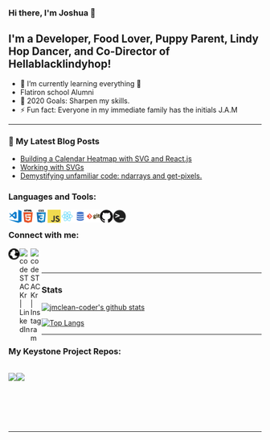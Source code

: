 ### Hi there, I'm Joshua 👋

## I'm a Developer, Food Lover, Puppy Parent, Lindy Hop Dancer, and Co-Director of Hellablacklindyhop!

- 🌱 I’m currently learning everything 🤣
- Flatiron school Alumni
- 🥅 2020 Goals: Sharpen my skills.
- ⚡ Fun fact: Everyone in my immediate family has the initials J.A.M 

---

### 📕 My Latest Blog Posts
<!-- BLOG-POST-LIST:START -->
- [Building a Calendar Heatmap with SVG and React.js](https://medium.com/javascript-in-plain-english/building-a-calendar-heatmap-with-svg-and-react-js-6751b19a2d95?source=rss-55c390e13e10------2)
- [Working with SVGs](https://medium.com/the-innovation/working-with-svgs-758e8cb4e3f8?source=rss-55c390e13e10------2)
- [Demystifying unfamiliar code: ndarrays and get-pixels.](https://medium.com/weekly-webtips/demystifying-unfamiliar-code-ndarrays-and-get-pixels-34e0db4ac7ce?source=rss-55c390e13e10------2)
<!-- BLOG-POST-LIST:END -->

### Languages and Tools:

<img align="left" alt="Visual Studio Code" width="26px" src="https://raw.githubusercontent.com/github/explore/80688e429a7d4ef2fca1e82350fe8e3517d3494d/topics/visual-studio-code/visual-studio-code.png" />
<img align="left" alt="HTML5" width="26px" src="https://raw.githubusercontent.com/github/explore/80688e429a7d4ef2fca1e82350fe8e3517d3494d/topics/html/html.png" />
<img align="left" alt="CSS3" width="26px" src="https://raw.githubusercontent.com/github/explore/80688e429a7d4ef2fca1e82350fe8e3517d3494d/topics/css/css.png" />
<img align="left" alt="JavaScript" width="26px" src="https://raw.githubusercontent.com/github/explore/80688e429a7d4ef2fca1e82350fe8e3517d3494d/topics/javascript/javascript.png" />
<img align="left" alt="React" width="26px" src="https://raw.githubusercontent.com/github/explore/80688e429a7d4ef2fca1e82350fe8e3517d3494d/topics/react/react.png" />
<img align="left" alt="SQL" width="26px" src="https://raw.githubusercontent.com/github/explore/80688e429a7d4ef2fca1e82350fe8e3517d3494d/topics/sql/sql.png" />
<img align="left" alt="Git" width="26px" src="https://raw.githubusercontent.com/github/explore/80688e429a7d4ef2fca1e82350fe8e3517d3494d/topics/git/git.png" />
<img align="left" alt="GitHub" width="26px" src="https://raw.githubusercontent.com/github/explore/78df643247d429f6cc873026c0622819ad797942/topics/github/github.png" />
<img align="left" alt="Terminal" width="26px" src="https://raw.githubusercontent.com/github/explore/80688e429a7d4ef2fca1e82350fe8e3517d3494d/topics/terminal/terminal.png" />

<br />

### Connect with me:

[<img align="left" alt="codeSTACKr.com" width="22px" src="https://raw.githubusercontent.com/iconic/open-iconic/master/svg/globe.svg" />][website]
<!-- [<img align="left" alt="codeSTACKr | YouTube" width="22px" src="https://cdn.jsdelivr.net/npm/simple-icons@v3/icons/youtube.svg" />][youtube]
[<img align="left" alt="codeSTACKr | Twitter" width="22px" src="https://cdn.jsdelivr.net/npm/simple-icons@v3/icons/twitter.svg" />][twitter] -->
[<img align="left" alt="codeSTACKr | LinkedIn" width="22px" src="https://cdn.jsdelivr.net/npm/simple-icons@v3/icons/linkedin.svg" />][linkedin]
[<img align="left" alt="codeSTACKr | Instagram" width="22px" src="https://cdn.jsdelivr.net/npm/simple-icons@v3/icons/instagram.svg" />][instagram]


<br />
<br />

---

### Stats
<!--START_SECTION:waka-->
<!--END_SECTION:waka-->

[![jmclean-coder's github stats](https://github-readme-stats.vercel.app/api?username=jmclean-coder)](https://github.com/jmclean-coder)

[![Top Langs](https://github-readme-stats.vercel.app/api/top-langs/?username=jmclean-coder&layout=compact)](https://github.com/jmclean-coder)

---

### My Keystone Project Repos:

<br />

<a href="https://github.com/jmclean-coder/carecast_frontend">
  <img align="left" src="https://github-readme-stats.vercel.app/api/pin/?username=jmclean-coder&repo=carecast_frontend" />
</a>
<a href="https://github.com/jmclean-coder/carecast_backend">
  <img align="left" src="https://github-readme-stats.vercel.app/api/pin/?username=jmclean-coder&repo=carecast_backend" />
</a>

<br />
<br />
<br />
<br />
<br />
<br />


---
<br />



<!-- --- -->

<!-- ### 📺 Latest YouTube Videos -->

<!-- YOUTUBE:START -->

<!-- YOUTUBE:END -->

<!-- ➡️ [more videos...](https://youtube.com/codestackr) -->







[website]: https://joshuamclean.dance
[twitch]: https://twitch.tv/dancingsyntax
[instagram]: https://instagram.com/jazzjune.we
[linkedin]: https://www.linkedin.com/in/jmclean-dancingsyntax
